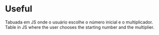 # Useful

Tabuada em JS onde o usuário escolhe o número inicial e o multiplicador. 
Table in JS where the user chooses the starting number and the multiplier.



